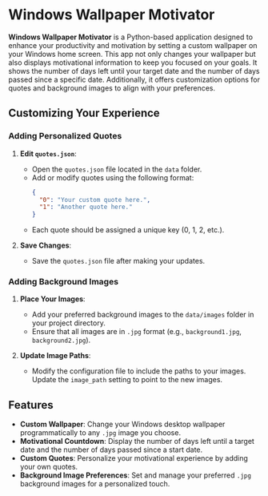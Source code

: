 # Windows Wallpaper Motivator

**Windows Wallpaper Motivator** is a Python-based application designed to enhance your productivity and motivation by setting a custom wallpaper on your Windows home screen. This app not only changes your wallpaper but also displays motivational information to keep you focused on your goals. It shows the number of days left until your target date and the number of days passed since a specific date. Additionally, it offers customization options for quotes and background images to align with your preferences.

## Customizing Your Experience

### Adding Personalized Quotes

1. **Edit `quotes.json`**:
   - Open the `quotes.json` file located in the `data` folder.
   - Add or modify quotes using the following format:
     ```json
     {
       "0": "Your custom quote here.",
       "1": "Another quote here."
     }
     ```
   - Each quote should be assigned a unique key (0, 1, 2, etc.).

2. **Save Changes**:
   - Save the `quotes.json` file after making your updates.

### Adding Background Images

1. **Place Your Images**:
   - Add your preferred background images to the `data/images` folder in your project directory.
   - Ensure that all images are in `.jpg` format (e.g., `background1.jpg`, `background2.jpg`).

2. **Update Image Paths**:
   - Modify the configuration file to include the paths to your images. Update the `image_path` setting to point to the new images.

## Features

- **Custom Wallpaper**: Change your Windows desktop wallpaper programmatically to any `.jpg` image you choose.
- **Motivational Countdown**: Display the number of days left until a target date and the number of days passed since a start date.
- **Custom Quotes**: Personalize your motivational experience by adding your own quotes.
- **Background Image Preferences**: Set and manage your preferred `.jpg` background images for a personalized touch.
